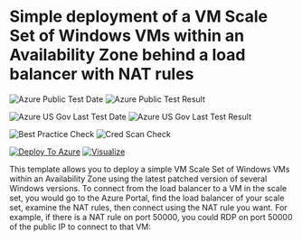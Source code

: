 # Simple deployment of a VM Scale Set of Windows VMs within an Availability Zone behind a load balancer with NAT rules

![Azure Public Test Date](https://azurequickstartsservice.blob.core.windows.net/badges/201-vmss-windows-nat-zones/PublicLastTestDate.svg)
![Azure Public Test Result](https://azurequickstartsservice.blob.core.windows.net/badges/201-vmss-windows-nat-zones/PublicDeployment.svg)

![Azure US Gov Last Test Date](https://azurequickstartsservice.blob.core.windows.net/badges/201-vmss-windows-nat-zones/FairfaxLastTestDate.svg)
![Azure US Gov Last Test Result](https://azurequickstartsservice.blob.core.windows.net/badges/201-vmss-windows-nat-zones/FairfaxDeployment.svg)

![Best Practice Check](https://azurequickstartsservice.blob.core.windows.net/badges/201-vmss-windows-nat-zones/BestPracticeResult.svg)
![Cred Scan Check](https://azurequickstartsservice.blob.core.windows.net/badges/201-vmss-windows-nat-zones/CredScanResult.svg)

[![Deploy To Azure](https://raw.githubusercontent.com/fathym-it/azure-quickstart-templates/master/1-CONTRIBUTION-GUIDE/images/deploytoazure.svg?sanitize=true)](https://portal.azure.com/#create/Microsoft.Template/uri/https%3A%2F%2Fraw.githubusercontent.com%2Ffathym-it%2Fazure-quickstart-templates%2Fmaster%2F201-vmss-windows-nat-zones%2Fazuredeploy.json)  [![Visualize](https://raw.githubusercontent.com/fathym-it/azure-quickstart-templates/master/1-CONTRIBUTION-GUIDE/images/visualizebutton.svg?sanitize=true)](http://armviz.io/#/?load=https%3A%2F%2Fraw.githubusercontent.com%2Ffathym-it%2Fazure-quickstart-templates%2Fmaster%2F201-vmss-windows-nat-zones%2Fazuredeploy.json)

This template allows you to deploy a simple VM Scale Set of Windows VMs within an Availability Zone using the latest patched version of several Windows versions. To connect from the load balancer to a VM in the scale set, you would go to the Azure Portal, find the load balancer of your scale set, examine the NAT rules, then connect using the NAT rule you want. For example, if there is a NAT rule on port 50000, you could RDP on port 50000 of the public IP to connect to that VM:



